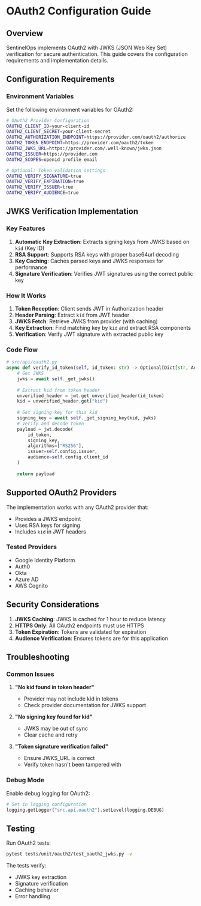 # OAuth2 Configuration Guide

## Overview

SentinelOps implements OAuth2 with JWKS (JSON Web Key Set) verification for secure authentication. This guide covers the configuration requirements and implementation details.

## Configuration Requirements

### Environment Variables

Set the following environment variables for OAuth2:

```bash
# OAuth2 Provider Configuration
OAUTH2_CLIENT_ID=your-client-id
OAUTH2_CLIENT_SECRET=your-client-secret
OAUTH2_AUTHORIZATION_ENDPOINT=https://provider.com/oauth2/authorize
OAUTH2_TOKEN_ENDPOINT=https://provider.com/oauth2/token
OAUTH2_JWKS_URL=https://provider.com/.well-known/jwks.json
OAUTH2_ISSUER=https://provider.com
OAUTH2_SCOPES=openid profile email

# Optional: Token validation settings
OAUTH2_VERIFY_SIGNATURE=true
OAUTH2_VERIFY_EXPIRATION=true
OAUTH2_VERIFY_ISSUER=true
OAUTH2_VERIFY_AUDIENCE=true
```

## JWKS Verification Implementation

### Key Features

1. **Automatic Key Extraction**: Extracts signing keys from JWKS based on `kid` (Key ID)
2. **RSA Support**: Supports RSA keys with proper base64url decoding
3. **Key Caching**: Caches parsed keys and JWKS responses for performance
4. **Signature Verification**: Verifies JWT signatures using the correct public key

### How It Works

1. **Token Reception**: Client sends JWT in Authorization header
2. **Header Parsing**: Extract `kid` from JWT header
3. **JWKS Fetch**: Retrieve JWKS from provider (with caching)
4. **Key Extraction**: Find matching key by `kid` and extract RSA components
5. **Verification**: Verify JWT signature with extracted public key

### Code Flow

```python
# src/api/oauth2.py
async def verify_id_token(self, id_token: str) -> Optional[Dict[str, Any]]:
    # Get JWKS
    jwks = await self._get_jwks()
    
    # Extract kid from token header
    unverified_header = jwt.get_unverified_header(id_token)
    kid = unverified_header.get("kid")
    
    # Get signing key for this kid
    signing_key = await self._get_signing_key(kid, jwks)    
    # Verify and decode token
    payload = jwt.decode(
        id_token,
        signing_key,
        algorithms=["RS256"],
        issuer=self.config.issuer,
        audience=self.config.client_id
    )
    
    return payload
```

## Supported OAuth2 Providers

The implementation works with any OAuth2 provider that:
- Provides a JWKS endpoint
- Uses RSA keys for signing
- Includes `kid` in JWT headers

### Tested Providers

- Google Identity Platform
- Auth0
- Okta
- Azure AD
- AWS Cognito

## Security Considerations

1. **JWKS Caching**: JWKS is cached for 1 hour to reduce latency
2. **HTTPS Only**: All OAuth2 endpoints must use HTTPS
3. **Token Expiration**: Tokens are validated for expiration
4. **Audience Verification**: Ensures tokens are for this application

## Troubleshooting

### Common Issues

1. **"No kid found in token header"**
   - Provider may not include kid in tokens
   - Check provider documentation for JWKS support

2. **"No signing key found for kid"**
   - JWKS may be out of sync
   - Clear cache and retry

3. **"Token signature verification failed"**
   - Ensure JWKS_URL is correct
   - Verify token hasn't been tampered with

### Debug Mode

Enable debug logging for OAuth2:

```python
# Set in logging configuration
logging.getLogger("src.api.oauth2").setLevel(logging.DEBUG)
```

## Testing

Run OAuth2 tests:

```bash
pytest tests/unit/oauth2/test_oauth2_jwks.py -v
```

The tests verify:
- JWKS key extraction
- Signature verification
- Caching behavior
- Error handling
